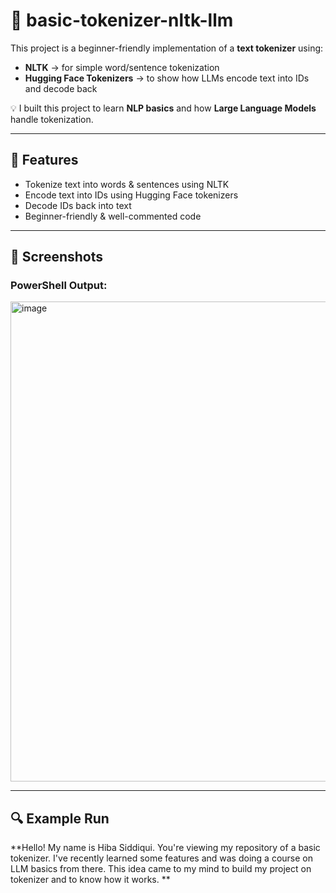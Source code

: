 # 📝 basic-tokenizer-nltk-llm
This project is a beginner-friendly implementation of a **text tokenizer** using:
- **NLTK** → for simple word/sentence tokenization  
- **Hugging Face Tokenizers** → to show how LLMs encode text into IDs and decode back  

💡 I built this project to learn **NLP basics** and how **Large Language Models** handle tokenization.

---

## 🚀 Features
- Tokenize text into words & sentences using NLTK  
- Encode text into IDs using Hugging Face tokenizers  
- Decode IDs back into text  
- Beginner-friendly & well-commented code  

---

## 📸 Screenshots
### PowerShell Output:

<img width="1366" height="768" alt="image" src="https://github.com/user-attachments/assets/f920550f-972f-4be9-804a-3667782c5d20" />

---

## 🔍 Example Run

**Hello! My name is Hiba Siddiqui. You're viewing my repository of a basic tokenizer. I've recently learned some features and was doing a course on LLM basics from there. This idea came to my mind to build my project on tokenizer and to know how it works. ** 

